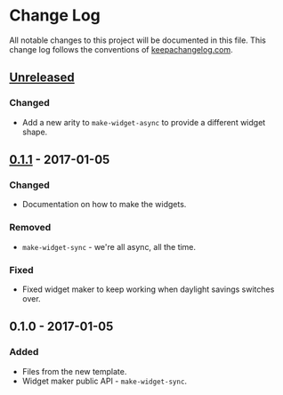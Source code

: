 # Change Log
All notable changes to this project will be documented in this file. This change log follows the conventions of [keepachangelog.com](http://keepachangelog.com/).

## [Unreleased]
### Changed
- Add a new arity to `make-widget-async` to provide a different widget shape.

## [0.1.1] - 2017-01-05
### Changed
- Documentation on how to make the widgets.

### Removed
- `make-widget-sync` - we're all async, all the time.

### Fixed
- Fixed widget maker to keep working when daylight savings switches over.

## 0.1.0 - 2017-01-05
### Added
- Files from the new template.
- Widget maker public API - `make-widget-sync`.

[Unreleased]: https://github.com/your-name/udemy/compare/0.1.1...HEAD
[0.1.1]: https://github.com/your-name/udemy/compare/0.1.0...0.1.1
